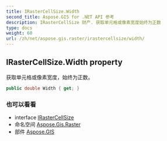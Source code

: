 ```yaml
---
title: IRasterCellSize.Width
second_title: Aspose.GIS for .NET API 参考
description: IRasterCellSize 财产. 获取单元格或像素宽度始终为正数
type: docs
weight: 60
url: /zh/net/aspose.gis.raster/irastercellsize/width/
---
```

## IRasterCellSize.Width property

获取单元格或像素宽度，始终为正数。

```csharp
public double Width { get; }
```

### 也可以看看

* interface [IRasterCellSize](../)
* 命名空间 [Aspose.Gis.Raster](../../irastercellsize/)
* 部件 [Aspose.GIS](../../../)


